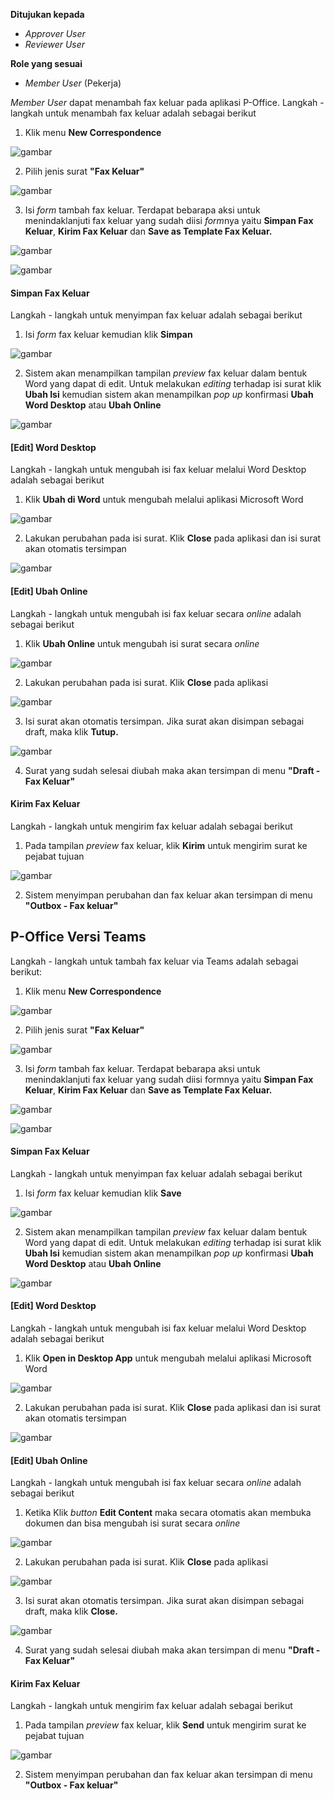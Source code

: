 **Ditujukan kepada**

- *Approver User*
- *Reviewer User*

**Role yang sesuai**

- *Member User* (Pekerja)

*Member User* dapat menambah fax keluar pada aplikasi P-Office. Langkah - langkah untuk menambah fax keluar adalah sebagai berikut

1. Klik menu **New Correspondence**

![gambar](SC_FaxKeluar/FK02.png)

2. Pilih jenis surat **"Fax Keluar"**

![gambar](SC_FaxKeluar/FK03.png)

3. Isi *form* tambah fax keluar. Terdapat bebarapa aksi untuk menindaklanjuti fax keluar yang sudah diisi *form*nya yaitu **Simpan Fax Keluar**, **Kirim Fax Keluar** dan **Save as Template Fax Keluar.**

![gambar](SC_FaxKeluar/FK04.png)

![gambar](SC_FaxKeluar/FK05.png)

#### **Simpan Fax Keluar**

Langkah - langkah untuk menyimpan fax keluar adalah sebagai berikut

1. Isi *form* fax keluar kemudian klik **Simpan**

![gambar](SC_FaxKeluar/FK06.png)

2. Sistem akan menampilkan tampilan *preview* fax keluar dalam bentuk Word yang dapat di edit. Untuk melakukan *editing* terhadap isi surat klik **Ubah Isi** kemudian sistem akan menampilkan *pop up* konfirmasi **Ubah Word Desktop** atau **Ubah Online**

![gambar](SC_FaxKeluar/CR01.png)

#### **[Edit] Word Desktop**

Langkah - langkah untuk mengubah isi fax keluar melalui Word Desktop adalah sebagai berikut

1. Klik **Ubah di Word** untuk mengubah melalui aplikasi Microsoft Word

![gambar](SC_FaxKeluar/CR02.png)

2. Lakukan perubahan pada isi surat. Klik **Close** pada aplikasi dan isi surat akan otomatis tersimpan

![gambar](SC_FaxKeluar/CR03.png)

#### **[Edit] Ubah Online**
  
Langkah - langkah untuk mengubah isi fax keluar secara *online* adalah sebagai berikut

1. Klik **Ubah Online** untuk mengubah isi surat secara *online*

![gambar](SC_FaxKeluar/CR04.png)

2. Lakukan perubahan pada isi surat. Klik **Close** pada aplikasi

![gambar](SC_FaxKeluar/CR05.png)

3. Isi surat akan otomatis tersimpan. Jika surat akan disimpan sebagai draft, maka klik **Tutup.** 

![gambar](SC_FaxKeluar/CR06.png)

4. Surat yang sudah selesai diubah maka akan tersimpan di menu **"Draft - Fax Keluar"**

#### **Kirim Fax Keluar**

Langkah - langkah untuk mengirim fax keluar adalah sebagai berikut

1. Pada tampilan *preview* fax keluar, klik **Kirim** untuk mengirim surat ke pejabat tujuan

![gambar](SC_FaxKeluar/CR07.png)

2. Sistem menyimpan perubahan dan fax keluar akan tersimpan di menu **"Outbox - Fax keluar"**


## **P-Office Versi Teams**

Langkah - langkah untuk tambah fax keluar via Teams adalah sebagai berikut:

1. Klik menu **New Correspondence**

![gambar](FaxKeluar/FK_Teams/FK02.png)

2. Pilih jenis surat **"Fax Keluar"**

![gambar](FaxKeluar/FK_Teams/FK03.png)

3. Isi *form* tambah fax keluar. Terdapat bebarapa aksi untuk menindaklanjuti fax keluar yang sudah diisi formnya yaitu **Simpan Fax Keluar**, **Kirim Fax Keluar** dan **Save as Template Fax Keluar.**

![gambar](FaxKeluar/FK_Teams/FK04.png)

![gambar](FaxKeluar/FK_Teams/FK05.png)

#### **Simpan Fax Keluar**

Langkah - langkah untuk menyimpan fax keluar adalah sebagai berikut

1. Isi *form* fax keluar kemudian klik **Save**

![gambar](FaxKeluar/FK_Teams/FK06.png)

2. Sistem akan menampilkan tampilan *preview* fax keluar dalam bentuk Word yang dapat di edit. Untuk melakukan *editing* terhadap isi surat klik **Ubah Isi** kemudian sistem akan menampilkan *pop up* konfirmasi **Ubah Word Desktop** atau **Ubah Online**

![gambar](FaxKeluar/FK_Teams/FK07.png)

#### **[Edit] Word Desktop**

Langkah - langkah untuk mengubah isi fax keluar melalui Word Desktop adalah sebagai berikut

1. Klik **Open in Desktop App** untuk mengubah melalui aplikasi Microsoft Word

![gambar](FaxKeluar/FK_Teams/FK08.png)

2. Lakukan perubahan pada isi surat. Klik **Close** pada aplikasi dan isi surat akan otomatis tersimpan

![gambar](FaxKeluar/FK_Teams/FK09.png)

#### **[Edit] Ubah Online**
  
Langkah - langkah untuk mengubah isi fax keluar secara *online* adalah sebagai berikut

1.	Ketika Klik *button* **Edit Content** maka secara otomatis akan membuka dokumen dan bisa mengubah isi surat secara *online*

![gambar](FaxKeluar/FK_Teams/FK10.png)

2. Lakukan perubahan pada isi surat. Klik **Close** pada aplikasi

![gambar](FaxKeluar/FK_Teams/FK11.png)

3. Isi surat akan otomatis tersimpan. Jika surat akan disimpan sebagai draft, maka klik **Close.** 

![gambar](FaxKeluar/FK_Teams/FK12.png)

4. Surat yang sudah selesai diubah maka akan tersimpan di menu **"Draft - Fax Keluar"**

#### **Kirim Fax Keluar**

Langkah - langkah untuk mengirim fax keluar adalah sebagai berikut

1. Pada tampilan *preview* fax keluar, klik **Send** untuk mengirim surat ke pejabat tujuan

![gambar](FaxKeluar/FK_Teams/FK13.png)

2. Sistem menyimpan perubahan dan fax keluar akan tersimpan di menu **"Outbox - Fax keluar"**
